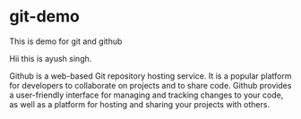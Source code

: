 # git-demo
This is demo for git and github   


Hii this is ayush singh.


Github is a web-based Git repository hosting service. It is a popular platform for developers to collaborate on projects and to share code. Github provides a user-friendly interface for managing and tracking changes to your code, as well as a platform for hosting and sharing your projects with others.
